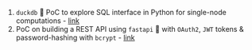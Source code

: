 1. `duckdb` 🦆 PoC to explore SQL interface in Python for single-node computations - [link](https://github.com/saketh9977/python/tree/main/duckdb#readme)
2. PoC on building a REST API using `fastapi` 🚀 with `OAuth2`, `JWT` tokens & password-hashing with `bcrypt` - [link](https://github.com/saketh9977/python/tree/main/fastapi#readme)
